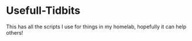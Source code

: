# Usefull-Tidbits
This has all the scripts I use for things in my homelab, hopefully it can help others!
